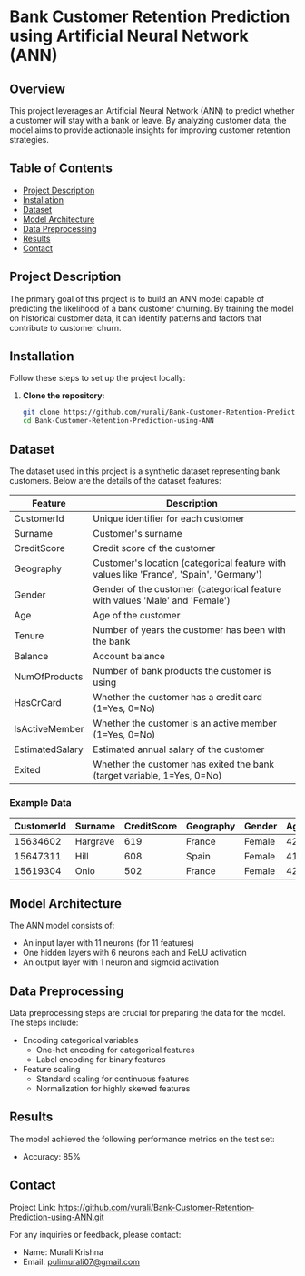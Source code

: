 # Bank Customer Retention Prediction using Artificial Neural Network (ANN)

## Overview

This project leverages an Artificial Neural Network (ANN) to predict whether a customer will stay with a bank or leave. By analyzing customer data, the model aims to provide actionable insights for improving customer retention strategies.

## Table of Contents

- [Project Description](#project-description)
- [Installation](#installation)
- [Dataset](#dataset)
- [Model Architecture](#model-architecture)
- [Data Preprocessing](#data-preprocessing)
- [Results](#results)
- [Contact](#contact)


## Project Description

The primary goal of this project is to build an ANN model capable of predicting the likelihood of a bank customer churning. By training the model on historical customer data, it can identify patterns and factors that contribute to customer churn.

## Installation

Follow these steps to set up the project locally:

1. **Clone the repository:**
   ```bash
   git clone https://github.com/vurali/Bank-Customer-Retention-Prediction-using-ANN.git
   cd Bank-Customer-Retention-Prediction-using-ANN

## Dataset

The dataset used in this project is a synthetic dataset representing bank customers. Below are the details of the dataset features:

| Feature         | Description                                             |
|-----------------|---------------------------------------------------------|
| CustomerId      | Unique identifier for each customer                     |
| Surname         | Customer's surname                                      |
| CreditScore     | Credit score of the customer                            |
| Geography       | Customer's location (categorical feature with values like 'France', 'Spain', 'Germany') |
| Gender          | Gender of the customer (categorical feature with values 'Male' and 'Female') |
| Age             | Age of the customer                                     |
| Tenure          | Number of years the customer has been with the bank     |
| Balance         | Account balance                                         |
| NumOfProducts   | Number of bank products the customer is using           |
| HasCrCard       | Whether the customer has a credit card (1=Yes, 0=No)    |
| IsActiveMember  | Whether the customer is an active member (1=Yes, 0=No)  |
| EstimatedSalary | Estimated annual salary of the customer                 |
| Exited          | Whether the customer has exited the bank (target variable, 1=Yes, 0=No) |

### Example Data

| CustomerId | Surname   | CreditScore | Geography | Gender | Age | Tenure | Balance   | NumOfProducts | HasCrCard | IsActiveMember | EstimatedSalary | Exited |
|------------|-----------|-------------|-----------|--------|-----|--------|-----------|---------------|-----------|----------------|-----------------|--------|
| 15634602   | Hargrave  | 619         | France    | Female | 42  | 2      | 0.00      | 1             | 1         | 1              | 101348.88       | 1      |
| 15647311   | Hill      | 608         | Spain     | Female | 41  | 1      | 83807.86  | 1             | 0         | 1              | 112542.58       | 0      |
| 15619304   | Onio      | 502         | France    | Female | 42  | 8      | 159660.80 | 3             | 1         | 0              | 113931.57       | 1      |



## Model Architecture

The ANN model consists of:

- An input layer with 11 neurons (for 11 features)
- One hidden layers with 6 neurons each and ReLU activation
- An output layer with 1 neuron and sigmoid activation



## Data Preprocessing

Data preprocessing steps are crucial for preparing the data for the model. The steps include:

- Encoding categorical variables
  - One-hot encoding for categorical features
  - Label encoding for binary features
- Feature scaling
  - Standard scaling for continuous features
  - Normalization for highly skewed features
 

## Results

The model achieved the following performance metrics on the test set:

- Accuracy: 85%


## Contact
Project Link: https://github.com/vurali/Bank-Customer-Retention-Prediction-using-ANN.git

For any inquiries or feedback, please contact:

- Name: Murali Krishna
- Email: pulimurali07@gmail.com
